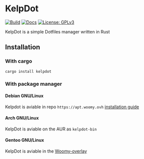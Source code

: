 # KelpDot

[![Build](https://img.shields.io/github/workflow/status/Woomy4680-exe/Kelp/Linux?style=for-the-badge)](https://github.com/Woomy4680-exe/kelp/actions)
[![Docs](https://img.shields.io/badge/Docs-Latest-blue?style=for-the-badge)](https://kelp.woomy.ovh)
[![License: GPLv3](https://img.shields.io/badge/License-GPLV3-red?style=for-the-badge)](http://www.gnu.org/licenses/gpl-3.0)

KelpDot is a simple Dotfiles manager written in Rust

## Installation

### With cargo

```bash
cargo install kelpdot
```

### With package manager

#### Debian GNU/Linux

Kelpdot is aviable in repo `https://apt.woomy.ovh` [installation guide](https://apt.woomy.ovh)

#### Arch GNU/Linux

KelpDot is aviable on the AUR as `kelpdot-bin`

#### Gentoo GNU/Linux

KelpDot is aviable in the [Woomy-overlay](https://github.com/Woomymy/Woomy-overlay)

